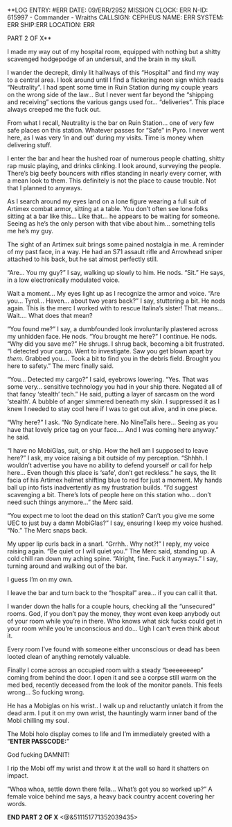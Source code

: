 **LOG ENTRY: #ERR
DATE: 09/ERR/2952
MISSION CLOCK: ERR
N-ID: 615997 - Commander - Wraiths
CALLSIGN: CEPHEUS 
NAME: ERR 
SYSTEM: ERR
SHIP:ERR
LOCATION: ERR

PART 2 OF X**

I made my way out of my hospital room, equipped with nothing but a shitty scavenged hodgepodge of an undersuit, and the brain in my skull.

I wander the decrepit, dimly lit hallways of this “Hospital” and find my way to a central area. I look around until I find a flickering neon sign which reads “Neutrality”.
I had spent some time in Ruin Station during my couple years on the wrong side of the law… But I never went far beyond the “shipping and receiving” sections the various gangs used for… “deliveries”. This place always creeped me the fuck out. 

From what I recall, Neutrality is the bar on Ruin Station… one of very few safe places on this station. Whatever passes for “Safe” in Pyro. I never went here, as I was very ‘in and out’ during my visits. Time is money when delivering stuff. 

I enter the bar and hear the hushed roar of numerous people chatting, shitty rap music playing, and drinks clinking. I look around, surveying the people. There’s big beefy bouncers with rifles standing in nearly every corner, with a mean look to them. This definitely is not the place to cause trouble. Not that I planned to anyways. 

As I search around my eyes land on a lone figure wearing a full suit of Artimex combat armor, sitting at a table. 
You don’t often see lone folks sitting at a bar like this… Like that… he appears to be waiting for someone. Seeing as he’s the only person with that vibe about him… something tells me he’s my guy. 

The sight of an Artimex suit brings some pained nostalgia in me. A reminder of my past face, in a way. He had an S71 assault rifle and Arrowhead sniper attached to his back, but he sat almost perfectly still.

“Are… You my guy?” I say, walking up slowly to him. He nods. “Sit.” He says, in a low electronically modulated voice.

Wait a moment…
My eyes light up as I recognize the armor and voice.
“Are you… Tyrol… Haven… about two years back?” I say, stuttering a bit. 
He nods again. 
This is the merc I worked with to rescue Italina’s sister! That means… Wait…. What does that mean?

“You found me?” I say, a dumbfounded look involuntarily plastered across my unhidden face. 
He nods.
“You brought me here?” I continue.
He nods.
“Why did you save me?”
He shrugs. 
I shrug back, becoming a bit frustrated.
“I detected your cargo. Went to investigate. Saw you get blown apart by *them*. Grabbed you…. Took a bit to find you in the debris field. Brought you here to safety.” The merc finally said. 

“You… Detected my cargo?” I said, eyebrows lowering. 
“Yes. That was some very… sensitive technology you had in your ship there. Negated all of that fancy ‘stealth’ tech.” He said, putting a layer of sarcasm on the word ‘stealth’. 
A bubble of anger simmered beneath my skin. I suppressed it as I knew I needed to stay cool here if I was to get out alive, and in one piece.

“Why here?” I ask.
“No Syndicate here. No NineTails here… Seeing as you have that lovely price tag on your face…. And I was coming here anyway.” he said. 

“I have no MobiGlas, suit, or ship. How the hell am I supposed to leave here?” I ask, my voice raising a bit outside of my perception.
“Shhhh. I wouldn’t advertise you have no ability to defend yourself *or* call for help here… Even though this place is ‘safe’, don’t get reckless.” he says, the lit facia of his Artimex helmet shifting blue to red for just a moment. 
My hands ball up into fists inadvertently as my frustration builds.
“I’d suggest scavenging a bit. There’s lots of people here on this station who… don’t need such things anymore…” the Merc said. 

“You expect me to loot the dead on this station? Can’t you give me some UEC to just buy a damn MobiGlas?” I say, ensuring I keep my voice hushed. 
“No.” The Merc snaps back.

My upper lip curls back in a snarl. “Grrhh.. Why not?!” I reply, my voice raising again. 
“Be quiet or I will quiet you.” The Merc said, standing up. A cold chill ran down my aching spine. “Alright, fine. Fuck it anyways.” I say, turning around and walking out of the bar.

I guess I’m on my own.

I leave the bar and turn back to the “hospital” area… if you can call it that.

I wander down the halls for a couple hours, checking all the “unsecured” rooms. God, if you don’t pay the money, they wont even keep anybody out of your room while you’re in there. Who knows what sick fucks could get in your room while you’re unconscious and do… Ugh I can’t even think about it. 

Every room I’ve found with someone either unconscious or dead has been looted clean of anything remotely valuable. 

Finally I come across an occupied room with a steady “beeeeeeeep” coming from behind the door. I open it and see a corpse still warm on the med bed, recently deceased from the look of the monitor panels. This feels wrong… So fucking wrong.

He has a Mobiglas on his wrist.. 
I walk up and reluctantly unlatch it from the dead arm.
I put it on my own wrist, the hauntingly warm inner band of the Mobi chilling my soul. 

The Mobi holo display comes to life and I’m immediately greeted with a “**ENTER PASSCODE:**”


God fucking DAMNIT! 

I rip the Mobi off my wrist and throw it at the wall so hard it shatters on impact. 

“Whoa whoa, settle down there fella… What’s got you so worked up?” A female voice behind me says, a heavy back country accent covering her words. 

**END PART 2 OF X**
<@&511151771352039435>
